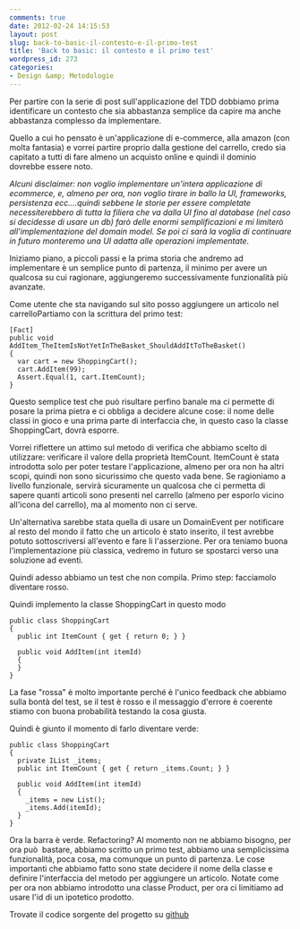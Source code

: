 ```yaml
---
comments: true
date: 2012-02-24 14:15:53
layout: post
slug: back-to-basic-il-contesto-e-il-primo-test
title: 'Back to basic: il contesto e il primo test'
wordpress_id: 273
categories:
- Design &amp; Metodologie
---
```


Per partire con la serie di post sull'applicazione del TDD dobbiamo prima identificare un contesto che sia abbastanza semplice da capire ma anche abbastanza complesso da implementare.

Quello a cui ho pensato è un'applicazione di e-commerce, alla amazon (con molta fantasia) e vorrei partire proprio dalla gestione del carrello, credo sia capitato a tutti di fare almeno un acquisto online e quindi il dominio dovrebbe essere noto.

_Alcuni disclaimer: non voglio implementare un'intera applicazione di ecommerce, e, almeno per ora, non voglio tirare in ballo la UI, frameworks, persistenza ecc....quindi sebbene le storie per essere completate necessiterebbero di tutta la filiera che va dalla UI fino al database (nel caso si decidesse di usare un db) farò delle enormi semplificazioni e mi limiterò all'implementazione del domain model. Se poi ci sarà la voglia di continuare in futuro monteremo una UI adatta alle operazioni implementate._

Iniziamo piano, a piccoli passi e la prima storia che andremo ad implementare è un semplice punto di partenza, il minimo per avere un qualcosa su cui ragionare, aggiungeremo successivamente funzionalità più avanzate.

Come utente che sta navigando sul sito posso aggiungere un articolo nel carrelloPartiamo con la scrittura del primo test:

    [Fact]
    public void AddItem_TheItemIsNotYetInTheBasket_ShouldAddItToTheBasket()
    {
      var cart = new ShoppingCart();
      cart.AddItem(99);
      Assert.Equal(1, cart.ItemCount);
    }


Questo semplice test che può risultare perfino banale ma ci permette di posare la prima pietra e ci obbliga a decidere alcune cose: il nome delle classi in gioco e una prima parte di interfaccia che, in questo caso la classe ShoppingCart, dovrà esporre.

Vorrei riflettere un attimo sul metodo di verifica che abbiamo scelto di utilizzare: verificare il valore della proprietà ItemCount. ItemCount è stata introdotta solo per poter testare l'applicazione, almeno per ora non ha altri scopi, quindi non sono sicurissimo che questo vada bene.
Se ragioniamo a livello funzionale, servirà sicuramente un qualcosa che ci permetta di sapere quanti articoli sono presenti nel carrello (almeno per esporlo vicino all'icona del carrello), ma al momento non ci serve.

Un'alternativa sarebbe stata quella di usare un DomainEvent per notificare al resto del mondo il fatto che un articolo è stato inserito, il test avrebbe potuto sottoscriversi all'evento e fare li l'asserzione.
Per ora teniamo buona l'implementazione più classica, vedremo in futuro se spostarci verso una soluzione ad eventi.

Quindi adesso abbiamo un test che non compila. Primo step: facciamolo diventare rosso.

Quindi implemento la classe ShoppingCart in questo modo

    public class ShoppingCart
    {
      public int ItemCount { get { return 0; } }

      public void AddItem(int itemId)
      {
      }
    }


La fase "rossa" è molto importante perché è l'unico feedback che abbiamo sulla bontà del test, se il test è rosso e il messaggio d'errore è coerente stiamo con buona probabilità testando la cosa giusta.

Quindi è giunto il momento di farlo diventare verde:


    public class ShoppingCart
    {
      private IList _items;
      public int ItemCount { get { return _items.Count; } }

      public void AddItem(int itemId)
      {
        _items = new List();
        _items.Add(itemId);
      }
    }


Ora la barra è verde. Refactoring? Al momento non ne abbiamo bisogno, per ora può  bastare, abbiamo scritto un primo test, abbiamo una semplicissima funzionalità, poca cosa, ma comunque un punto di partenza. Le cose importanti che abbiamo fatto sono state decidere il nome della classe e definire l'interfaccia del metodo per aggiungere un articolo. Notate come per ora non abbiamo introdotto una classe Product, per ora ci limitiamo ad usare l'id di un ipotetico prodotto.

Trovate il codice sorgente del progetto su [github](https://github.com/emadb/TddSerie/)
